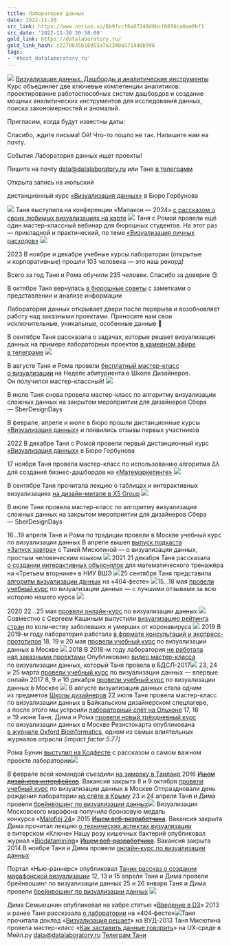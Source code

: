 ```yaml
---
title: Лаборатория данных
date: 2022-11-30
src_link: https://www.notion.so/6b9fccf6a07240d8bcf6050ca0ae0bf1
src_date: '2022-11-30 20:58:00'
gold_link: https://datalaboratory.ru/
gold_link_hash: c2270b35b16955a7a1340a571440b996
tags:
- '#host_datalaboratory_ru'
---
```



![](i/newcourse-header.png)
[Визуализация данных. Дашборды и аналитические инструменты](/new-course/)
Курс объединяет две ключевые компетенции аналитиков: проектирование работоспособных систем дашбордов и создание мощных аналитических инструментов для исследования данных, поиска закономерностей и аномалий.
 
Пригласим, когда будут известны даты:
 
Спасибо, ждите письма!
Ой! Что-то пошло не так.
Напишите нам на почту.

События
Лаборатория данных ищет проекты! 


Пишите на почту [data@datalaboratory.ru](mailto:data@datalaboratory.ru) или Тане [в телеграмм](https://t.me/infotanka) 


Открыта запись на июльский 
 


дистанционный курс [«Визуализация данных»](https://bureau.ru/courses/data-online/?utm_source=infotanka) в Бюро Горбунова

[![](i/events/bureau-course.png)](https://bureau.ru/courses/data-online/?utm_source=infotanka)
Таня выступила на конференции «Мапакон — 2024» [с рассказом о своих любимых визуализациях на карте](https://youtu.be/RLpPh_UueUI?si=mjdOSjsS80UbSxEW)
[![](i/events/eatery.gif)](https://youtu.be/RLpPh_UueUI?si=mjdOSjsS80UbSxEW)
Таня c Ромой провели ещё один мастер-классный вебинар для бюрошных студентов. На этот раз — прикладной и практический, по теме [«Визуализация личных расходов»](https://youtu.be/lqJMDfFkw6o?si=Mium39dbxN_9fpGx)
[![](i/events/money.png)](https://youtu.be/lqJMDfFkw6o?si=Mium39dbxN_9fpGx)

2023
В ноябре и декабре учебные курсы лаборатории (открытые и корпоративные) прошли 103 человека — это наш рекорд! 


Всего за год Таня и Рома обучили 235 человек. Спасибо за доверие 😌



В октябре Таня вернулась [в бюрошные советы](https://bureau.ru/soviet/nozik-misyutina/) с заметками о представлении и анализе информации
 
Лаборатория данных открывает двери после перерыва и возобновляет работу над заказными проектами. Приносите нам свои исключительные, уникальные, особенные данные 💛
 
В сентябре Таня рассказала о задачах, которые решает визуализация данных на примере лабораторных проектов [в камерном эфире в телеграме](https://youtu.be/coVHh8vKPH4?si=bvn3nJvPqXA8qc-7)
[![](i/events/tg-efir.png)](https://youtu.be/coVHh8vKPH4?si=bvn3nJvPqXA8qc-7)

В августе Таня и Рома провели [бесплатный мастер-класс о визуализации](https://youtu.be/coVHh8vKPH4?si=bvn3nJvPqXA8qc-7) на Неделе абитуриента в Школе Дизайнеров. Он получился мастер-классный!
 [![](i/events/bureau-mk.png)](https://youtu.be/coVHh8vKPH4?si=bvn3nJvPqXA8qc-7)

В июле Таня снова провела мастер-класс по алгоритму визуализации сложных данных на закрытом мероприятии для дизайнеров Сбера — SberDesignDays
 
В феврале, апреле и июле в бюро прошли дистанционные курсы [«Визуализация данных»](https://bureau.ru/courses/data-online/?utm_source=infotanka) и появились отзывы первых участников

 
 2022
В декабре Таня с Ромой провели первый дистанционный курс [«Визуализация данных»](https://bureau.ru/courses/data-online/?utm_source=infotanka) в Бюро Горбунова
 
17 ноября Таня провела мастер-класс по использованию алгоритма Δλ для создания бизнес-дашбордов на [«Матемаркетинге»](https://matemarketing.ru/)
[![](i/events/matemarketing.png)](https://matemarketing.ru/)

В сентябре Таня прочитала лекцию о таблицах и интерактивных визуализациях [на дизайн-митапе в X5 Group](https://youtu.be/4f1EEbsjzMY?t=4286)
[![](i/events/x5_design_meetup.png)](https://youtu.be/4f1EEbsjzMY?t=4286)

В июле Таня провела мастер-класс по алгоритму визуализации сложных данных на закрытом мероприятии для дизайнеров Сбера — SberDesignDays
 
16…19 апреля Таня и Рома по традиции провели в Москве учебный курс по визуализации данных
В апреле вышел [выпуск подкаста «Запуск завтра»](https://music.yandex.ru/album/9294155/track/103834394) с Таней Мисютиной — о визуализации данных, простым человеческим языком
 [![](i/events/zapuskzavtra.png)](https://music.yandex.ru/album/9294155/track/103834394)
2021
21 декабря Таня рассказала   
[о создании интерактивных объяснялок](https://youtu.be/g0e84qvYpjg) для математического тренажёра 
на «Третьем вторнике» в НИУ ВШЭ
 [![](i/events/3rd-2021.png)](https://youtu.be/g0e84qvYpjg)25 сентября Таня представила   
[алгоритм визуализации данных](https://youtu.be/sdwTyKvq7SY)
на «404‑фесте»
 [![](i/events/404-2021.JPG)](https://youtu.be/sdwTyKvq7SY)15…18 мая [провели учебный курс](https://www.facebook.com/infotanka/posts/10159049351799597) по визуализации данных — с лучшими отзывами за всю историю нашего курса
[![](i/events/may2021-course.jpg)](https://www.facebook.com/infotanka/posts/10159049351799597)

2020
22…25 мая [провели онлайн-курс](https://datalaboratory.ru/course/) по визуализации данных
[![](i/events/may2020-course.jpg)](https://datalaboratory.ru/course/)
Совместно с Сергеем Кашиным выпустили [визуализацию рейтинга стран](https://www.cashin.ru/virus/ranks/) по количеству заболевших и умерших от коронавируса
 [![](i/events/ranks-cashin.png)](https://www.cashin.ru/virus/ranks/)
2019
В 2019-м году лаборатория работала [в формате консультаций и экспресс-прототипов](https://blog.infotanka.ru/all/consulting-express-dataviz/)
18, 19 и 20 мая [провели учебный курс](https://datalaboratory.ru/course/) по визуализации данных в Москве
 [![](i/events/2019-course@2x.jpg)](https://datalaboratory.ru/course/)
2018
В 2018-м году лаборатория [не работала над заказными проектами](http://blog.infotanka.ru/all/laboratoriya-dannyh-na-pauze/)
Опубликовано [видео мастер-класса](https://www.youtube.com/watch?v=78BbkIfbgs4) по визуализации данных, который Таня провела в БДСЛ-2017[![](i/events/2017-bdsl.jpg)](https://www.youtube.com/watch?v=78BbkIfbgs4)
23, 24 и 25 марта [провели учебный курс](https://datalaboratory.ru/course/) по визуализации данных — впервые онлайн
2017
8, 9 и 10 декабря [провели учебный курс](http://blog.infotanka.ru/all/otchyot-o-dekabrskom-kurse-vizualizaciya-dannyh/) по визуализации данных в Москве [![](i/events/december-course@2x.png)](http://blog.infotanka.ru/all/otchyot-o-dekabrskom-kurse-vizualizaciya-dannyh/)
В августе визуализация данных стала одним из предметов [Школы дизайнеров](http://bureau.ru/school/28aug2017/)
22 июля Таня провела мастер-класс по визуализации данных в Байкальском дизайнерском спецлагере, а после этого мы устроили [лабораторный слёт на Ольхоне](http://blog.infotanka.ru/all/laboratorny-slyot-na-baykale/)
17, 18 и 19 июня Таня, Дима и Рома [провели новый трёхдневный курс](https://www.instagram.com/p/BVh4zNIFWYi/?taken-by=infotanka) по визуализации данных в Москве
Резистокарта опубликована [в журнале Oxford Bioinformatics](https://academic.oup.com/bioinformatics/article-lookup/doi/10.1093/bioinformatics/btx134), одном из самых влиятельных журналов отрасли *(impact factor 5.77)*

Рома Бунин [выступил на Кодфесте](https://www.youtube.com/watch?v=3yvG3pHC_8E) с рассказом о самом важном проекте лаборатории[![](i/events/2apr-2017-codefest.jpg)](https://www.youtube.com/watch?v=3yvG3pHC_8E)

В феврале всей командой съездили [на зимовку в Таиланд](http://blog.infotanka.ru/all/datalab-samui-winter/)
2016
[~~Ищем дизайнера интерфейсов~~](/events/designer-3/). Вакансия закрыта
8 и 9 октября [провели учебный курс](/course/) по визуализации данных в Москве
Отпраздновали день рождения лаборатории [на слёте в Крыму](http://blog.infotanka.ru/all/datalaboratory-crimea-2016/)
23 и 24 апреля Таня и Дима провели [брейнвошинг по визуализации данных](http://blog.infotanka.ru/all/kurs-po-vizualizacii-dannyh/)[![](i/events/23-24-apr-2016-course.png)](http://blog.infotanka.ru/all/kurs-po-vizualizacii-dannyh/)
Визуализация Московского марафона получила бронзовую медаль конкурса «[Malofiej 24](http://www.malofiejgraphics.com/)» 
2015
[~~Ищем веб-разработчика~~](/events/developer-2/). Вакансия закрыта
Дима прочитал лекцию [о технических аспектах визуализации](https://www.youtube.com/watch?v=-SktP7neaqc) в питерском «Ключе»
Нашу розу кишечных бактерий опубликовал журнал «[Biodatamining](http://www.biodatamining.org/content/8/1/10)»
[~~Ищем веб-разработчика~~](https://www.facebook.com/data.laboratory/photos/a.150861051771487.1073741828.135627396628186/350066261850964/?type=1). Вакансия закрыта
2014
В ноябре Таня и Дима провели [онлайн-курс по визуализации данных](/online-lectures/)

Портал «Нью-раннерс» опубликовал [Танин рассказ о создании марафонской визуализации](http://newrunners.ru/mag/pryamaya-rech-tatyana-bibikova-o-vizualizacii-mara/)
12, 13 и 15 апреля Таня и Дима провели брейнвошинг по визуализации данных
25 и 26 января Таня и Дима провели [брейнвошинг по визуализации данных](https://habrahabr.ru/company/datalaboratory/blog/212867/)
![](i/events/25-26-jan-2014-course.png)

Дима Семьюшкин опубликовал на хабре статью «[Введение в D3](http://habrahabr.ru/company/datalaboratory/blog/217905/)»
2013 и ранее
Таня рассказала [о лаборатории](https://youtu.be/em_GDDexwcU) 
на «404‑фесте»[![](i/events/2013-404.png)](https://youtu.be/em_GDDexwcU)Таня прочитала доклад «[Визуализация решает](https://www.youtube.com/watch?v=EC3c6UEnuRE)» на ВУД‑2013
Таня Мисютина провела мастер-класс «[Как заставить данные говорить](http://www.youtube.com/watch?v=klU1qlQJiWc)» на UX‑среде в Мейл.ру
[data@datalaboratory.ru](mailto:data@datalaboratory.ru)
[Телеграм Тани](https://t.me/infotanka)